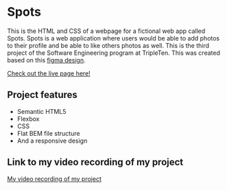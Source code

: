# Spots

This is the HTML and CSS of a webpage for a fictional web app called Spots. Spots is a web application where users would be able to add photos to their profile and be able to like others photos as well. This is the third project of the Software Engineering program at TripleTen. This was created based on this [figma design](https://www.figma.com/file/BBNm2bC3lj8QQMHlnqRsga/Sprint-3-Project-%E2%80%94-Spots?type=design&node-id=2%3A60&mode=design&t=afgNFybdorZO6cQo-1).

[Check out the live page here!](https://tcatt71.github.io/se_project_spots/)

## Project features

- Semantic HTML5
- Flexbox
- CSS
- Flat BEM file structure
- And a responsive design

## Link to my video recording of my project

[My video recording of my project](https://www.loom.com/share/3d0b0764b52243b582a22b87a913af68?sid=57d85e26-5b92-4bfb-a2e9-4b9245d66a05)
